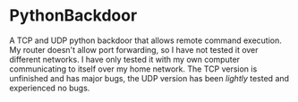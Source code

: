 # PythonBackdoor
 A TCP and UDP python backdoor that allows remote command execution. My router doesn't allow port forwarding, so I have not tested it over different networks. I have only tested it with my own computer communicating to itself over my home network.
 The TCP version is unfinished and has major bugs, the UDP version has been *lightly* tested and experienced no bugs.

